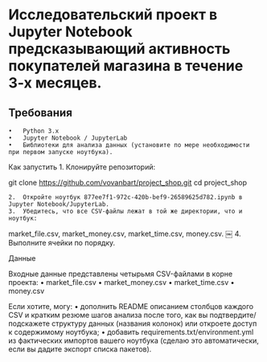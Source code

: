 # Исследовательский проект в Jupyter Notebook предсказывающий активность покупателей магазина в течение 3-х месяцев.


## Требования
	•	Python 3.x
	•	Jupyter Notebook / JupyterLab
	•	Библиотеки для анализа данных (установите по мере необходимости при первом запуске ноутбука).

Как запустить
	1.	Клонируйте репозиторий:

git clone https://github.com/vovanbart/project_shop.git
cd project_shop


	2.	Откройте ноутбук 877ee7f1-972c-420b-bef9-26589625d782.ipynb в Jupyter Notebook/JupyterLab.  ￼
	3.	Убедитесь, что все CSV-файлы лежат в той же директории, что и ноутбук:
market_file.csv, market_money.csv, market_time.csv, money.csv.  ￼
	4.	Выполните ячейки по порядку.

Данные

Входные данные представлены четырьмя CSV-файлами в корне проекта:
	•	market_file.csv
	•	market_money.csv
	•	market_time.csv
	•	money.csv


Если хотите, могу:
	•	дополнить README описанием столбцов каждого CSV и кратким резюме шагов анализа после того, как вы подтвердите/подскажете структуру данных (названия колонок) или откроете доступ к содержимому ноутбука;
	•	добавить requirements.txt/environment.yml из фактических импортов вашего ноутбука (сделаю это автоматически, если вы дадите экспорт списка пакетов).
